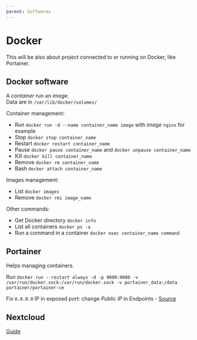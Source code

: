 ```yaml
---
parent: Softwares
---
```


# Docker

This will be also about project connected to or running on Docker, like Portainer.

## Docker software

A *container* run an *image*.  
Data are in `/var/lib/docker/volumes/`

Container management:

* Run `docker run -d --name container_name image` with *image* `nginx` for example
* Stop `docker stop container_name`
* Restart `docker restart container_name`
* Pause `docker pause container_name` and `docker unpause container_name`
* Kill `docker kill container_name`
* Remove `docker rm container_name`
* Bash `docker attach container_name`

Images management:

* List `docker images`
* Remove `docker rmi image_name`

Other commands:

* Get Docker directory `docker info`
* List all containers `docker ps -a`
* Run a command in a container `docker exec container_name command`

## Portainer

Helps managing containers.

Run `docker run --restart always -d -p 9000:9000 -v /var/run/docker.sock:/var/run/docker.sock -v portainer_data:/data portainer/portainer-ce`

Fix `0.0.0.0` IP in exposed port: change *Public IP* in Endpoints - [Source](https://documentation.portainer.io/v2.0/troubleshooting/troubleshooting/#exposed-ports-in-the-container-view-redirects-me-to-0000-what-can-i-do)

## Nextcloud

[Guide](https://blog.ssdnodes.com/blog/installing-nextcloud-docker/)
